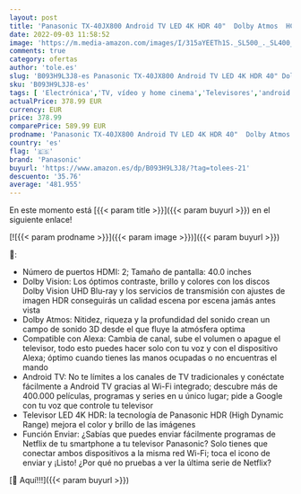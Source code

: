 ```yaml
---
layout: post
title: 'Panasonic TX-40JX800 Android TV LED 4K HDR 40"  Dolby Atmos  HCX  Dolby Vision  Compatible con Amazon Alex y Asistente de Google  HDMI  USB  WiFi  Negro'
date: 2022-09-03 11:58:52
image: 'https://m.media-amazon.com/images/I/315aYEETh1S._SL500_._SL400_.jpg'
comments: true
category: ofertas
author: 'tole.es'
slug: 'B093H9L3J8-es Panasonic TX-40JX800 Android TV LED 4K HDR 40" Dolby Atmos...'
sku: 'B093H9L3J8-es'
tags: [ 'Electrónica','TV, vídeo y home cinema','Televisores','android','panasonic','🇪🇸', ]
actualPrice: 378.99 EUR
currency: EUR
price: 378.99
comparePrice: 589.99 EUR
prodname: 'Panasonic TX-40JX800 Android TV LED 4K HDR 40"  Dolby Atmos  HCX  Dolby Vision  Compatible con Amazon Alex y Asistente de Google  HDMI  USB  WiFi  Negro'
country: 'es'
flag: '🇪🇸'
brand: 'Panasonic'
buyurl: 'https://www.amazon.es/dp/B093H9L3J8/?tag=tolees-21'
descuento: '35.76'
average: '481.955'
---
```


En este momento está [{{< param title >}}]({{< param buyurl >}}) en el siguiente enlace!

[![{{< param prodname >}}]({{< param image >}})]({{< param buyurl >}})

🔎:

- Número de puertos HDMI: 2; Tamaño de pantalla: 40.0 inches
- Dolby Vision: Los óptimos contraste, brillo y colores con los discos Dolby Vision UHD Blu-ray y los servicios de transmisión con ajustes de imagen HDR conseguirás un calidad escena por escena jamás antes vista
- Dolby Atmos: Nitidez, riqueza y la profundidad del sonido crean un campo de sonido 3D desde el que fluye la atmósfera optima
- Compatible con Alexa: Cambia de canal, sube el volumen o apague el televisor, todo esto puedes hacer solo con tu voz y con el dispositivo Alexa; óptimo cuando tienes las manos ocupadas o no encuentras el mando
- Android TV: No te límites a los canales de TV tradicionales y conéctate fácilmente a Android TV gracias al Wi-Fi integrado; descubre más de 400.000 películas, programas y series en u único lugar; pide a Google con tu voz que controle tu televisor
- Televisor LED 4K HDR: la tecnología de Panasonic HDR (High Dynamic Range) mejora el color y brillo de las imágenes
- Función Enviar: ¿Sabías que puedes enviar fácilmente programas de Netflix de tu smartphone a tu televisor Panasonic? Solo tienes que conectar ambos dispositivos a la misma red Wi-Fi; toca el icono de enviar y ¡Listo! ¿Por qué no pruebas a ver la última serie de Netflix?

[🛒 Aquí!!!]({{< param buyurl >}})
